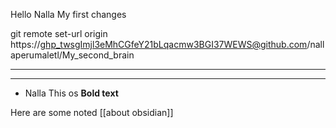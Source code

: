 Hello Nalla My first changes 

git remote set-url origin https://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@github.com/nallaperumaletl/My_second_brain



---
---
- Nalla
This os **Bold text**

Here are some noted [[about obsidian]]
